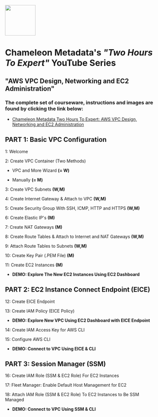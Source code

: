 <img src="https://chameleonmetadata.com/Education/VPC-Setup/images/ChameleonLogoVerySmall.png" width="100" height="100" >

# Chameleon Metadata's _"Two Hours To Expert"_ YouTube Series #
## "AWS VPC Design, Networking and EC2 Administration" ##
### The complete set of courseware, instructions and images are found by clicking the link below: 
*   [Chameleon Metadata Two Hours To Expert: AWS VPC Design, Networking and EC2 Administration](https://chameleonmetadata.com/Education/VPC-Setup/index.html)

## PART 1: Basic VPC Configuration ##

1: Welcome

2: Create VPC Container (Two Methods)

* VPC and More Wizard  **(= W)**

* Manually  **(= M)**

3: Create VPC Subnets  **(W,M)**

4: Create Internet Gateway & Attach to VPC  **(W,M)**

5: Create Security Group With SSH, ICMP, HTTP and HTTPS  **(W,M)**

6: Create Elastic IP's  **(M)**

7: Create NAT Gateways  **(M)**

8: Create Route Tables & Attach to Internet and NAT Gateways  **(W,M)**

9: Attach Route Tables to Subnets  **(W,M)**

10: Create Key Pair (.PEM File)  **(M)**

11: Create EC2 Instances  **(M)**

* **DEMO: Explore The New EC2 Instances Using EC2 Dashboard**

## PART 2: EC2 Instance Connect Endpoint (EICE) ##

12: Create EICE Endpoint

13: Create IAM Policy (EICE Policy)

* **DEMO: Explore New VPC Using EC2 Dashboard with EICE Endpoint**

14: Create IAM Access Key for AWS CLI

15: Configure AWS CLI

* **DEMO: Connect to VPC Using EICE & CLI**

## PART 3: Session Manager (SSM) ##

16: Create IAM Role (SSM & EC2 Role) For EC2 Instances

17: Fleet Manager: Enable Default Host Management for EC2

18: Attach IAM Role (SSM & EC2 Role) To EC2 Instances to Be SSM Managed

* **DEMO: Connect to VPC Using SSM & CLI**
